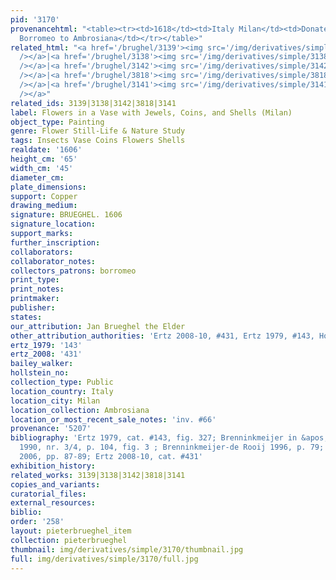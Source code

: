 ```yaml
---
pid: '3170'
provenancehtml: "<table><tr><td>1618</td><td>Italy Milan</td><td>Donated by Cardinal
  Borromeo to Ambrosiana</td></tr></table>"
related_html: "<a href='/brughel/3139'><img src='/img/derivatives/simple/3139/thumbnail.jpg'
  /></a>|<a href='/brughel/3138'><img src='/img/derivatives/simple/3138/thumbnail.jpg'
  /></a>|<a href='/brughel/3142'><img src='/img/derivatives/simple/3142/thumbnail.jpg'
  /></a>|<a href='/brughel/3818'><img src='/img/derivatives/simple/3818/thumbnail.jpg'
  /></a>|<a href='/brughel/3141'><img src='/img/derivatives/simple/3141/thumbnail.jpg'
  /></a>"
related_ids: 3139|3138|3142|3818|3141
label: Flowers in a Vase with Jewels, Coins, and Shells (Milan)
object_type: Painting
genre: Flower Still-Life & Nature Study
tags: Insects Vase Coins Flowers Shells
realdate: '1606'
height_cm: '65'
width_cm: '45'
diameter_cm:
plate_dimensions:
support: Copper
drawing_medium:
signature: BRUEGHEL. 1606
signature_location:
support_marks:
further_inscription:
collaborators:
collaborator_notes:
collectors_patrons: borromeo
print_type:
print_notes:
printmaker:
publisher:
states:
our_attribution: Jan Brueghel the Elder
other_attribution_authorities: 'Ertz 2008-10, #431, Ertz 1979, #143, Honig database'
ertz_1979: '143'
ertz_2008: '431'
bailey_walker:
hollstein_no:
collection_type: Public
location_country: Italy
location_city: Milan
location_collection: Ambrosiana
location_or_most_recent_sale_notes: 'inv. #66'
provenance: '5207'
bibliography: 'Ertz 1979, cat. #143, fig. 327; Brenninkmeijer in &apos;&apos;Oud Holland&apos;&apos;,
  1990, nr. 3/4, p. 104, fig. 3 ; Brenninkmeijer-de Rooij 1996, p. 79; Pijl in Ambrosiana
  2006, pp. 87-89; Ertz 2008-10, cat. #431'
exhibition_history:
related_works: 3139|3138|3142|3818|3141
copies_and_variants:
curatorial_files:
external_resources:
biblio:
order: '258'
layout: pieterbrueghel_item
collection: pieterbrueghel
thumbnail: img/derivatives/simple/3170/thumbnail.jpg
full: img/derivatives/simple/3170/full.jpg
---
```

